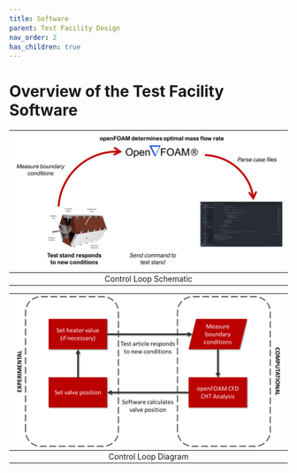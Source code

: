 ```yaml
---
title: Software
parent: Test Facility Design
nav_order: 2
has_children: true
---
```

# Overview of the Test Facility Software

|![Test Stand P&ID](../../assets/images/control%20loop%202.png)|
|:-:|
|Control Loop Schematic|

|![Test Stand P&ID](../../assets/images/control%20loop.png)|
|:-:|
|Control Loop Diagram|